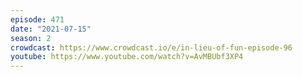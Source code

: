 ```yaml
---
episode: 471
date: "2021-07-15"
season: 2
crowdcast: https://www.crowdcast.io/e/in-lieu-of-fun-episode-96
youtube: https://www.youtube.com/watch?v=AvMBUbf3XP4
---
```

